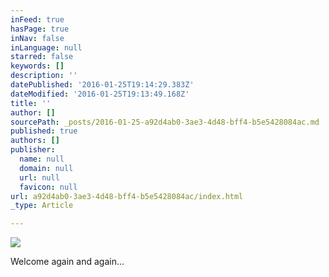 ```yaml
---
inFeed: true
hasPage: true
inNav: false
inLanguage: null
starred: false
keywords: []
description: ''
datePublished: '2016-01-25T19:14:29.383Z'
dateModified: '2016-01-25T19:13:49.168Z'
title: ''
author: []
sourcePath: _posts/2016-01-25-a92d4ab0-3ae3-4d48-bff4-b5e5428084ac.md
published: true
authors: []
publisher:
  name: null
  domain: null
  url: null
  favicon: null
url: a92d4ab0-3ae3-4d48-bff4-b5e5428084ac/index.html
_type: Article

---
```

![](https://s3-us-west-2.amazonaws.com/the-grid-img/p/3eb89a25271a615f1783e4b28dd7025e70293cb6.jpg)

Welcome again and again...